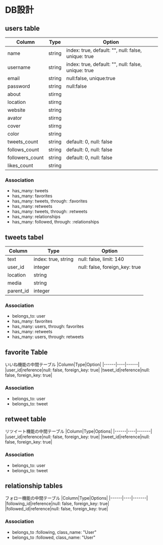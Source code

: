 # DB設計

## users table
|Column|Type|Option|
|------|----|------|
|name|string|index: true, default: "", null: false, unique: true|
|username|string|index: true, default: "", null: false, unique: true|
|email|string|null:false, unique:true|
|password|string|null:false|
|about|stirng||
|location|stirng||
|website|string||
|avator|stirng||
|cover|stirng||
|color|string||
|tweets_count|string|default: 0, null: false|
|follows_count|string|default: 0, null: false|
|followers_count|string|default: 0, null: false|
|likes_count|string||

### Association
- has_many: tweets
- has_many: favorites
- has_many: tweets, through: :favorites
- has_many: retweets
- has_many: tweets, through: :retweets
- has_many: relationships
- has_many: followed, through: :relationships

## tweets tabel
|Column|Type|Option|
|------|----|------|
|text|index: true, string|null: false, limit: 140|
|user_id|integer|null: false, foreign_key: true|
|location|string||
|media|string||
|parent_id|integer||

### Association
- belongs_to: user
- has_many: favorites
- has_many: users, through: favorites
- has_many: retweets
- has_many: users, through: retweets


## favorite Table
いいね機能の中間テーブル
|Column|Type|Option|
|------|----|------|
|user_id|reference|null: false, foreign_key: true|
|tweet_id|reference|null: false, foreign_key: true|

### Association
- belongs_to: user
- belongs_to: tweet

## retweet table
リツイート機能の中間テーブル
|Column|Type|Options|
|------|----|-------|
|user_id|reference|null: false, foreign_key: true|
|tweet_id|reference|null: false, foreign_key: true|

### Association
- belongs_to: user
- belongs_to: tweet

## relationship tables
フォロー機能の中間テーブル
|Column|Type|Options|
|------|----|-------|
|following_id|reference|null: false, foreign_key: true|
|followed_id|reference|null: false, foreign_key: true|

### Association
- belongs_to :following, class_name: "User"
- belongs_to :followed, class_name: "User"
